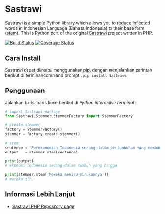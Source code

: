 Sastrawi
=========

Sastrawi is a simple Python library which allows you to reduce inflected words in Indonesian Language (Bahasa Indonesia) to their base form ([stem](http://en.wikipedia.org/wiki/Stemming)).
This is Python port of the original [Sastrawi](https://github.com/sastrawi/sastrawi) project written in PHP.


[![Build Status](https://travis-ci.org/har07/sastrawi.svg?branch=master)](https://travis-ci.org/har07/sastrawi)
[![Coverage Status](https://coveralls.io/repos/har07/sastrawi/badge.svg?branch=master&service=github)](https://coveralls.io/github/har07/sastrawi?branch=master)

Cara Install
-------------

Sastrawi dapat di*install* menggunakan [pip](https://docs.python.org/3.6/installing/index.html), dengan menjalankan perintah berikut di terminal/command prompt : `pip install Sastrawi`

Penggunaan
-----------

Jalankan baris-baris kode berikut di *Python interactive terminal* :

```python
# import Sastrawi package
from Sastrawi.Stemmer.StemmerFactory import StemmerFactory

# create stemmer
factory = StemmerFactory()
stemmer = factory.create_stemmer()

# stem
sentence = 'Perekonomian Indonesia sedang dalam pertumbuhan yang membanggakan'
output   = stemmer.stem(sentence)

print(output)
# ekonomi indonesia sedang dalam tumbuh yang bangga

print(stemmer.stem('Mereka meniru-nirukannya'))
# mereka tiru
```

Informasi Lebih Lanjut
----------------------

- [Sastrawi PHP Repository page](https://github.com/sastrawi/sastrawi)